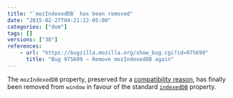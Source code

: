 ```yaml
---
title: "`mozIndexedDB` has been removed"
date: "2015-02-27T04:21:22-05:00"
categories: ["dom"]
tags: []
versions: ["38"]
references:
    - url: "https://bugzilla.mozilla.org/show_bug.cgi?id=975699"
      title: "Bug 975699 – Remove mozIndexedDB again"
---
```

The `mozIndexedDB` property, preserved for a [compatibility reason](https://bugzilla.mozilla.org/show_bug.cgi?id=770844), has finally been removed from `window` in favour of the standard [`indexedDB`](https://developer.mozilla.org/docs/Web/API/IDBEnvironment/indexedDB) property.
